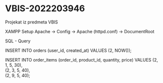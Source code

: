 # VBIS-2022203946
Projekat iz predmeta VBIS

XAMPP Setup
Apache -> Config -> Apache (httpd.conf) -> DocumentRoot





SQL - Query



INSERT INTO orders (user_id, created_at)
VALUES (2, NOW());

INSERT INTO order_items (order_id, product_id, quantity, price)
VALUES
(2, 1, 5, 30),  
(2, 3, 5, 40),  
(2, 9, 5, 40);  
